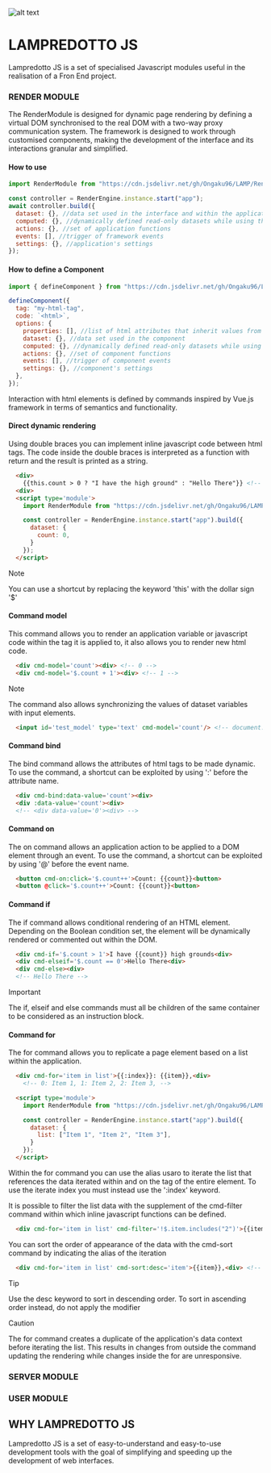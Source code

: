 ![alt text](https://www.marcobiagini.altervista.org/Projects/LampredottoJS/resources/darkcover%20Lamp.png "Lampredotto Cover")

# LAMPREDOTTO JS

Lampredotto JS is a set of specialised Javascript modules useful in the realisation of a Fron End project.

### RENDER MODULE

The RenderModule is designed for dynamic page rendering by defining a virtual DOM synchronised to the real DOM with a two-way proxy communication system. The framework is designed to work through customised components, making the development of the interface and its interactions granular and simplified.

#### How to use

```javascript
import RenderModule from "https://cdn.jsdelivr.net/gh/Ongaku96/LAMP/RenderModule/LampRender.js";

const controller = RenderEngine.instance.start("app");
await controller.build({
  dataset: {}, //data set used in the interface and within the application
  computed: {}, //dynamically defined read-only datasets while using the application
  actions: {}, //set of application functions
  events: [], //trigger of framework events
  settings: {}, //application's settings
});
```

#### How to define a Component

```javascript
import { defineComponent } from "https://cdn.jsdelivr.net/gh/Ongaku96/LAMP/RenderModule/LampRender.js";

defineComponent({
  tag: "my-html-tag",
  code: `<html>`,
  options: {
    properties: [], //list of html attributes that inherit values from the parent virtual node
    dataset: {}, //data set used in the component
    computed: {}, //dynamically defined read-only datasets while using the component
    actions: {}, //set of component functions
    events: [], //trigger of component events
    settings: {}, //component's settings
  },
});

```

Interaction with html elements is defined by commands inspired by Vue.js framework in terms of semantics and functionality.

#### Direct dynamic rendering

Using double braces you can implement inline javascript code between html tags. The code inside the double braces is interpreted as a function with return and the result is printed as a string.

``` html
  <div>
    {{this.count > 0 ? "I have the high ground" : "Hello There"}} <!-- Hello There -->
  <div>
  <script type='module'>
    import RenderModule from "https://cdn.jsdelivr.net/gh/Ongaku96/LAMP/RenderModule/LampRender.js";

    const controller = RenderEngine.instance.start("app").build({
      dataset: {
        count: 0,
      }
    });
  </script>
```

> [!NOTE]
> You can use a shortcut by replacing the keyword 'this' with the dollar sign '$'

#### Command model

This command allows you to render an application variable or javascript code within the tag it is applied to, it also allows you to render new html code.

``` html
  <div cmd-model='count'><div> <!-- 0 -->
  <div cmd-model='$.count + 1'><div> <!-- 1 -->
```

> [!NOTE]
> The command also allows synchronizing the values of dataset variables with input elements.

``` html
  <input id='test_model' type='text' cmd-model='count'/> <!-- document.getElementById('test_model').value => '0' -->
```

#### Command bind

The bind command allows the attributes of html tags to be made dynamic.
To use the command, a shortcut can be exploited by using ':' before the attribute name.

``` html
  <div cmd-bind:data-value='count'><div>
  <div :data-value='count'><div>
  <!-- <div data-value='0'><div> -->
```

#### Command on

The on command allows an application action to be applied to a DOM element through an event.
To use the command, a shortcut can be exploited by using '@' before the event name.

``` html
  <button cmd-on:click='$.count++'>Count: {{count}}<button>
  <button @click='$.count++'>Count: {{count}}<button>
```

#### Command if

The if command allows conditional rendering of an HTML element.
Depending on the Boolean condition set, the element will be dynamically rendered or commented out within the DOM.

``` html
  <div cmd-if='$.count > 1'>I have {{count}} high grounds<div>
  <div cmd-elseif='$.count == 0'>Hello There<div>
  <div cmd-else><div>
  <!-- Hello There -->
```

> [!IMPORTANT]
> The if, elseif and else commands must all be children of the same container to be considered as an instruction block.

#### Command for

The for command allows you to replicate a page element based on a list within the application.

``` html
  <div cmd-for='item in list'>{{:index}}: {{item}},<div>
    <!-- 0: Item 1, 1: Item 2, 2: Item 3, -->

  <script type='module'>
    import RenderModule from "https://cdn.jsdelivr.net/gh/Ongaku96/LAMP/RenderModule/LampRender.js";

    const controller = RenderEngine.instance.start("app").build({
      dataset: {
        list: ["Item 1", "Item 2", "Item 3"],
      }
    });
  </script>
```

Within the for command you can use the alias usaro to iterate the list that references the data iterated within and on the tag of the entire element.
To use the iterate index you must instead use the ':index' keyword.

It is possible to filter the list data with the supplement of the cmd-filter command within which inline javascript functions can be defined.

``` html
  <div cmd-for='item in list' cmd-filter='!$.item.includes("2")'>{{item}},<div> <!-- Item 1, Item 3, -->
```

You can sort the order of appearance of the data with the cmd-sort command by indicating the alias of the iteration

``` html
  <div cmd-for='item in list' cmd-sort:desc='item'>{{item}},<div> <!-- Item 3, Item 2, Item 1 -->
```

> [!TIP]
> Use the desc keyword to sort in descending order. To sort in ascending order instead, do not apply the modifier

> [!CAUTION]
>The for command creates a duplicate of the application's data context before iterating the list. This results in changes from outside the command updating the rendering while changes inside the for are unresponsive.

### SERVER MODULE

### USER MODULE

## WHY LAMPREDOTTO JS

Lampredotto JS is a set of easy-to-understand and easy-to-use development tools with the goal of simplifying and speeding up the development of web interfaces.
